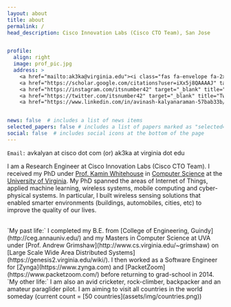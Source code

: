 ```yaml
---
layout: about
title: about
permalink: /
head_description: Cisco Innovation Labs (Cisco CTO Team), San Jose


profile:
  align: right
  image: prof_pic.jpg
  address: >
    <a href="mailto:ak3ka@virginia.edu"><i class="fas fa-envelope fa-2x"></i></a>
    <a href="https://scholar.google.com/citations?user=iXx5j8QAAAAJ" target="_blank" title="Google Scholar"><i class="ai ai-google-scholar ai-2x"></i></a>
    <a href="https://instagram.com/itsnumber42" target="_blank" title="Instagram"><i class="fab fa-instagram fa-2x"></i></a>
    <a href="https://twitter.com/itsnumber42" target="_blank" title="Twitter"><i class="fab fa-twitter fa-2x"></i></a>
    <a href="https://www.linkedin.com/in/avinash-kalyanaraman-57bab33b/" target="_blank" title="LinkedIn"><i class="fab fa-linkedin fa-2x"></i></a>


news: false  # includes a list of news items
selected_papers: false # includes a list of papers marked as "selected={true}"
social: false  # includes social icons at the bottom of the page
---
```

`Email:` avkalyan at cisco dot com (or) ak3ka at virginia dot edu <br/>

I am a Research Engineer at Cisco Innovation Labs (Cisco CTO Team). I received my PhD under [Prof. Kamin Whitehouse](https://www.cs.virginia.edu/~whitehouse) in [Computer Science](https://www.cs.virginia.edu) at the [University of Virginia](https://www.virginia.edu). My PhD spanned the areas of Internet of Things, applied machine learning, wireless systems, mobile computing and cyber-physical systems. In particular, I built wireless sensing solutions that enabled smarter environments (buildings, automobiles, cities, etc) to improve the quality of our lives.

<br/>
`My past life:`
I completed my B.E. from [College of Engineering, Guindy](http://ceg.annauniv.edu/) and my Masters in Computer Science at UVA under [Prof. Andrew Grimshaw](http://www.cs.virginia.edu/~grimshaw) on [Large Scale Wide Area Distributed Systems](https://genesis2.virginia.edu/wiki/). I then worked as a Software Engineer for [Zynga](https://www.zynga.com) and [PacketZoom](https://www.packetzoom.com/) before returning to grad-school in 2014.

<br/>
`My other life:`
I am also an avid cricketer, rock-climber, backpacker and an amateur paraglider pilot. I am aiming to visit all countries in the world someday (current count = [50 countries](assets/img/countries.png)) 
